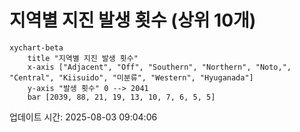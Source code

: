 # 지역별 지진 발생 횟수 (상위 10개)

```mermaid
xychart-beta
    title "지역별 지진 발생 횟수"
    x-axis ["Adjacent", "Off", "Southern", "Northern", "Noto,", "Central", "Kiisuido", "미분류", "Western", "Hyuganada"]
    y-axis "발생 횟수" 0 --> 2041
    bar [2039, 88, 21, 19, 13, 10, 7, 6, 5, 5]
```

업데이트 시간: 2025-08-03 09:04:06
